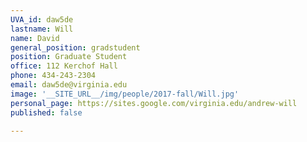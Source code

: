 ```yaml
---
UVA_id: daw5de
lastname: Will
name: David
general_position: gradstudent
position: Graduate Student
office: 112 Kerchof Hall
phone: 434-243-2304
email: daw5de@virginia.edu
image: '__SITE_URL__/img/people/2017-fall/Will.jpg'
personal_page: https://sites.google.com/virginia.edu/andrew-will
published: false

---
```

